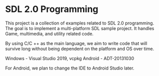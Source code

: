 SDL 2.0 Programming
=============

This project is a collection of examples related to SDL 2.0 programming.
The goal is to implement a multi-platform SDL sample project.
It handles Game, multimedia, and utility related code.

By using C/C ++ as the main language, 
we aim to write code that will survive long without being dependent on the platform and OS over time.

Windows - Visual Studio 2019, vcpkg
Android -  ADT-20131030

For Android, we plan to change the IDE to Android Studio later.
